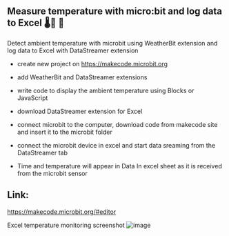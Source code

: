 ## Measure temperature with micro:bit and log data to Excel  🌡🥵 🥶

 Detect ambient temperature with microbit using WeatherBit extension and log data to Excel with DataStreamer extension

- create new project on https://makecode.microbit.org

- add WeatherBit and DataStreamer extensions

- write code to display the ambient temperature using Blocks or JavaScript

- download DataStreamer extension for Excel

- connect microbit to the computer, download code from makecode site and insert it to the microbit folder

- connect the microbit device in excel and start data sreaming from the DataStreamer tab

- Time and temperature will appear in Data In excel sheet as it is received from the microbit sensor


## Link:
https://makecode.microbit.org/#editor


Excel temperature monitoring screenshot
![image](https://user-images.githubusercontent.com/77109037/153927690-1559dfef-67e9-41cf-b2a1-c9d9f2329e35.png)

